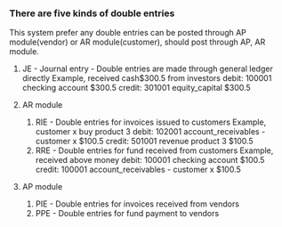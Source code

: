 <h3> There are five kinds of double entries </h3>

This system prefer any double entries can be posted through AP module(vendor) or AR module(customer), should post
through AP, AR module.
 
1. JE - Journal entry - Double entries are made through general ledger directly
    Example, received cash$300.5 from investors 
        debit: 100001 checking account $300.5
            credit: 301001 equity_capital $300.5 
1. AR module
    1. RIE - Double entries for invoices issued to customers
       Example, customer x buy product 3 
        debit: 102001 account_receivables - customer x $100.5
            credit: 501001 revenue product 3 $100.5 
    1. RRE - Double entries for fund received from customers
        Example, received above money
        debit: 100001 checking account $100.5
            credit: 100001 account_receivables - customer x $100.5
            
1. AP module
    1. PIE - Double entries for invoices received from vendors
    1. PPE - Double entries for fund payment to vendors
    
